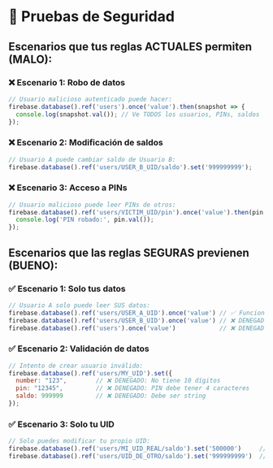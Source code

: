 # 🧪 Pruebas de Seguridad

## Escenarios que tus reglas ACTUALES permiten (MALO):

### ❌ Escenario 1: Robo de datos
```javascript
// Usuario malicioso autenticado puede hacer:
firebase.database().ref('users').once('value').then(snapshot => {
  console.log(snapshot.val()); // Ve TODOS los usuarios, PINs, saldos
});
```

### ❌ Escenario 2: Modificación de saldos
```javascript
// Usuario A puede cambiar saldo de Usuario B:
firebase.database().ref('users/USER_B_UID/saldo').set('999999999');
```

### ❌ Escenario 3: Acceso a PINs
```javascript
// Usuario malicioso puede leer PINs de otros:
firebase.database().ref('users/VICTIM_UID/pin').once('value').then(pin => {
  console.log('PIN robado:', pin.val());
});
```

## Escenarios que las reglas SEGURAS previenen (BUENO):

### ✅ Escenario 1: Solo tus datos
```javascript
// Usuario A solo puede leer SUS datos:
firebase.database().ref('users/USER_A_UID').once('value') // ✅ Funciona
firebase.database().ref('users/USER_B_UID').once('value') // ❌ DENEGADO
firebase.database().ref('users').once('value')            // ❌ DENEGADO
```

### ✅ Escenario 2: Validación de datos
```javascript
// Intento de crear usuario inválido:
firebase.database().ref('users/MY_UID').set({
  number: "123",        // ❌ DENEGADO: No tiene 10 dígitos
  pin: "12345",         // ❌ DENEGADO: PIN debe tener 4 caracteres
  saldo: 999999         // ❌ DENEGADO: Debe ser string
});
```

### ✅ Escenario 3: Solo tu UID
```javascript
// Solo puedes modificar tu propio UID:
firebase.database().ref('users/MI_UID_REAL/saldo').set('500000')     // ✅ Funciona
firebase.database().ref('users/UID_DE_OTRO/saldo').set('999999999')  // ❌ DENEGADO
```